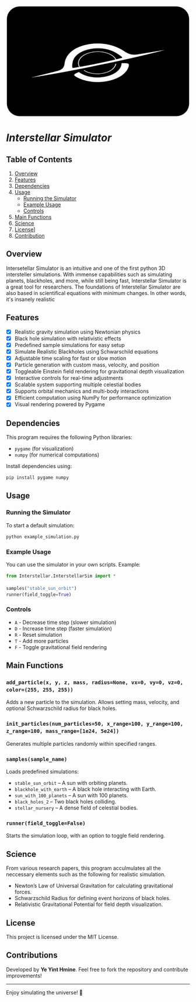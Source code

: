 

<p align="center">
    <a><img src="https://github.com/Ye-Yint-Nyo-Hmine/Interstellar-Simulator/blob/main/logos/logo.png?raw=true" alt="Logo" width="500" height="300" style="border-radius: 35px;"></a>
</p>

# ***Interstellar Simulator***

## Table of Contents
1. [Overview](#overview)
2. [Features](#features)
3. [Dependencies](#dependencies)
4. [Usage](#usage)
   - [Running the Simulator](#running-the-simulator)
   - [Example Usage](#example-usage)
   - [Controls](#controls)
5. [Main Functions](#main-functions)
6. [Science](#science)
7. [License](#license)]
9. [Contribution](#contribution)

## Overview
Intersetellar Simulator is an intuitive and one of the first python 3D intersteller simulations. With immense capabilities such as simulating planets, blackholes, and more, while still being fast, Interstellar Simulator is a great tool for researchers. The foundations of Interstellar Simulator are also based in scientifical equations with minimum changes. In other words, it's insanely realistic

## Features
- [x] Realistic gravity simulation using Newtonian physics  
- [x] Black hole simulation with relativistic effects  
- [x] Predefined sample simulations for easy setup  
- [x] Simulate Realistic Blackholes using Schwarschild equations
- [x] Adjustable time scaling for fast or slow motion  
- [x] Particle generation with custom mass, velocity, and position  
- [x] Toggleable Einstein field rendering for gravitational depth visualization  
- [x] Interactive controls for real-time adjustments  
- [x] Scalable system supporting multiple celestial bodies  
- [x] Supports orbital mechanics and multi-body interactions  
- [x] Efficient computation using NumPy for performance optimization  
- [x] Visual rendering powered by Pygame  

## Dependencies
This program requires the following Python libraries:
- `pygame` (for visualization)
- `numpy` (for numerical computations)

Install dependencies using:
```sh
pip install pygame numpy
```

## Usage
### Running the Simulator
To start a default simulation:
```sh
python example_simulation.py
```

### Example Usage
You can use the simulator in your own scripts. Example:
```python
from Interstellar.InterstellarSim import *

samples("stable_sun_orbit")
runner(field_toggle=True)
```

### Controls
- `A` - Decrease time step (slower simulation)
- `D` - Increase time step (faster simulation)
- `R` - Reset simulation
- `T` - Add more particles
- `F` - Toggle gravitational field rendering

## Main Functions
### `add_particle(x, y, z, mass, radius=None, vx=0, vy=0, vz=0, color=(255, 255, 255))`
Adds a new particle to the simulation. Allows setting mass, velocity, and optional Schwarzschild radius for black holes.

### `init_particles(num_particles=50, x_range=100, y_range=100, z_range=100, mass_range=[1e24, 5e24])`
Generates multiple particles randomly within specified ranges.

### `samples(sample_name)`
Loads predefined simulations:
- `stable_sun_orbit` – A sun with orbiting planets.
- `blackhole_with_earth` – A black hole interacting with Earth.
- `sun_with_100_planets` – A sun with 100 planets.
- `black_holes_2` – Two black holes colliding.
- `stellar_nursery` – A dense field of celestial bodies.

### `runner(field_toggle=False)`
Starts the simulation loop, with an option to toggle field rendering.

## Science
From various research papers, this program acculmulates all the neccessary elements such as the following for realistic simulation.

- Newton’s Law of Universal Gravitation for calculating gravitational forces.
- Schwarzschild Radius for defining event horizons of black holes.
- Relativistic Gravitational Potential for field depth visualization.

## License
This project is licensed under the MIT License.

## Contributions
Developed by **Ye Yint Hmine**.
Feel free to fork the repository and contribute improvements!

---
Enjoy simulating the universe! 🚀

